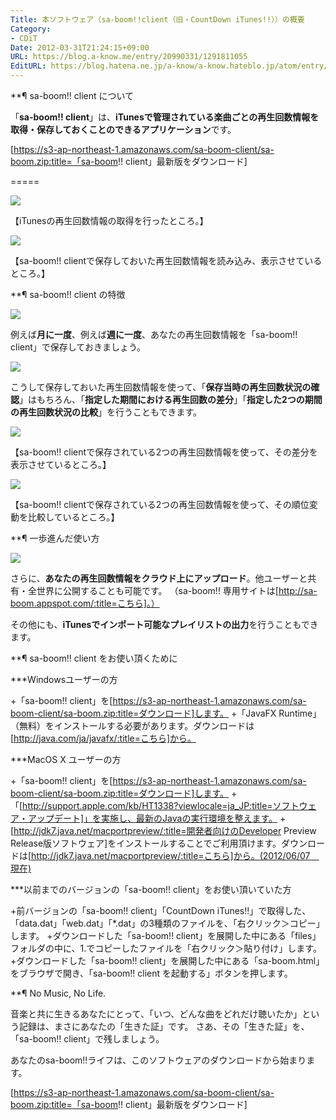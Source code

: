 ```yaml
---
Title: 本ソフトウェア（sa-boom!!client（旧・CountDown iTunes!!））の概要
Category:
- CDiT
Date: 2012-03-31T21:24:15+09:00
URL: https://blog.a-know.me/entry/20990331/1291811055
EditURL: https://blog.hatena.ne.jp/a-know/a-know.hateblo.jp/atom/entry/12921228815727979199
---
```


**¶ sa-boom!! client について

「<span class="deco" style="font-weight:bold;">sa-boom!! client</span>」は、<span class="deco" style="font-weight:bold;">iTunesで管理されている楽曲ごとの再生回数情報を取得・保存しておくことのできるアプリケーション</span>です。

[https://s3-ap-northeast-1.amazonaws.com/sa-boom-client/sa-boom.zip:title=「sa-boom!! client」最新版をダウンロード]

=====



<img src="//lh3.ggpht.com/3ijuLvs9D0i7eIFHDOtmNLx_ji5WuO-Z7NXe4GOb7UXkc8D7DeHmWAeAlxG6LzA-oe4qy-iaT8qKYbt7fp_LzPJh=s800">

【iTunesの再生回数情報の取得を行ったところ。】



<img src="//lh5.ggpht.com/Pg1uyUZpUK-wQgBUMJUV9qbPSV8V32ZbJi2FT2ivKcAV_8-PAs7EuWj-cH8mj9azD9FJ5ktD1j-4Exi_1jcI4AxS=s800">

【sa-boom!! clientで保存しておいた再生回数情報を読み込み、表示させているところ。】




**¶ sa-boom!! client の特徴

<img src="//lh4.ggpht.com/2cI_5cU-AcZWR613Is6Md4y9NhlXItDqS2J2RnMeBbrssYqov4Rt4Kx9QO6t4ulZXBedV0L_D4ObA0sTZQRNWA=s800">

例えば<span class="deco" style="font-weight:bold;">月に一度</span>、例えば<span class="deco" style="font-weight:bold;">週に一度</span>、あなたの再生回数情報を「sa-boom!! client」で保存しておきましょう。



<img src="//lh4.ggpht.com/cntUNXfZmXnkrcZwvqmaM5rbEPCm4qmBqy65L_RL3vb0_MljHhKkdDft9kG05l7iSzYaiK1A1TauAENSO52gDqs=s800">

こうして保存しておいた再生回数情報を使って、「<span class="deco" style="font-weight:bold;">保存当時の再生回数状況の確認</span>」はもちろん、「<span class="deco" style="font-weight:bold;">指定した期間における再生回数の差分</span>」「<span class="deco" style="font-weight:bold;">指定した2つの期間の再生回数状況の比較</span>」を行うこともできます。



<img src="//lh6.ggpht.com/wUZmEoVxi33u-ieAG_EzBMilLoPxcK4Agpxn7aqWYW2G6TcZZGAmCblZrskVTnYvritDkZ1ZG9Jn-LJIgqYmcZY=s800">

【sa-boom!! clientで保存されている2つの再生回数情報を使って、その差分を表示させているところ。】



<img src="//lh3.ggpht.com/gCNOStkd4wk_c4dcyAmCWapQLOa62KAowFn61x6wQszDJ7rMy9hg0CDU3VAZyUK_RudfOG_DumF-xn00t9zLpFI=s800">

【sa-boom!! clientで保存されている2つの再生回数情報を使って、その順位変動を比較しているところ。】



**¶ 一歩進んだ使い方

<img src="//lh5.ggpht.com/g5Zl4F8sr5Y7G0oBart5A_oEGlzZTQFUV_Ihuc2U-ELEi9oPZIdSUS2tf-DXOTX13YJXzC5h-6dyilMnJjWbxLTP=s800">

さらに、<span class="deco" style="font-weight:bold;">あなたの再生回数情報をクラウド上にアップロード</span>。他ユーザーと共有・全世界に公開することも可能です。
（sa-boom!! 専用サイトは[http://sa-boom.appspot.com/:title=こちら]。）

その他にも、<span class="deco" style="font-weight:bold;">iTunesでインポート可能なプレイリストの出力</span>を行うこともできます。




**¶ sa-boom!! client をお使い頂くために

***Windowsユーザーの方

+「sa-boom!! client」を[https://s3-ap-northeast-1.amazonaws.com/sa-boom-client/sa-boom.zip:title=ダウンロード]します。
+「JavaFX Runtime」（無料）をインストールする必要があります。ダウンロードは[http://java.com/ja/javafx/:title=こちら]から。


***MacOS X ユーザーの方

+「sa-boom!! client」を[https://s3-ap-northeast-1.amazonaws.com/sa-boom-client/sa-boom.zip:title=ダウンロード]します。
+「[http://support.apple.com/kb/HT1338?viewlocale=ja_JP:title=ソフトウェア・アップデート]」を実施し、最新のJavaの実行環境を整えます。
+[http://jdk7.java.net/macportpreview/:title=開発者向けのDeveloper Preview Release版ソフトウェア]をインストールすることでご利用頂けます。ダウンロードは[http://jdk7.java.net/macportpreview/:title=こちら]から。(2012/06/07　現在)


***以前までのバージョンの「sa-boom!! client」をお使い頂いていた方

+前バージョンの「sa-boom!! client」「CountDown iTunes!!」で取得した、「data.dat」「web.dat」「*.dat」の3種類のファイルを、「右クリック＞コピー」します。
+ダウンロードした「sa-boom!! client」を展開した中にある「files」フォルダの中に、1.でコピーしたファイルを「右クリック＞貼り付け」します。
+ダウンロードした「sa-boom!! client」を展開した中にある「sa-boom.html」をブラウザで開き、「sa-boom!! client を起動する」ボタンを押します。




**¶ No Music, No Life.

音楽と共に生きるあなたにとって、「いつ、どんな曲をどれだけ聴いたか」という記録は、まさにあなたの「生きた証」です。
さあ、その「生きた証」を、「sa-boom!! client」で残しましょう。

あなたのsa-boom!!ライフは、このソフトウェアのダウンロードから始まります。


[https://s3-ap-northeast-1.amazonaws.com/sa-boom-client/sa-boom.zip:title=「sa-boom!! client」最新版をダウンロード]


<script src="https://moshi-moshi.moshimo.works/moshimoshi/a_know_blog/20990331-1291811055?title=%E6%9C%AC%E3%82%BD%E3%83%95%E3%83%88%E3%82%A6%E3%82%A7%E3%82%A2%EF%BC%88sa-boom!!client%EF%BC%88%E6%97%A7%E3%83%BBCountDown%20iTunes!!%EF%BC%89%EF%BC%89%E3%81%AE%E6%A6%82%E8%A6%81"></script>
